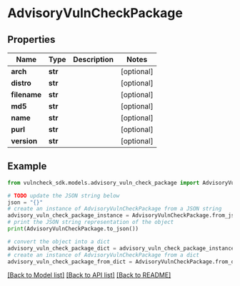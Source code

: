 # AdvisoryVulnCheckPackage


## Properties

Name | Type | Description | Notes
------------ | ------------- | ------------- | -------------
**arch** | **str** |  | [optional] 
**distro** | **str** |  | [optional] 
**filename** | **str** |  | [optional] 
**md5** | **str** |  | [optional] 
**name** | **str** |  | [optional] 
**purl** | **str** |  | [optional] 
**version** | **str** |  | [optional] 

## Example

```python
from vulncheck_sdk.models.advisory_vuln_check_package import AdvisoryVulnCheckPackage

# TODO update the JSON string below
json = "{}"
# create an instance of AdvisoryVulnCheckPackage from a JSON string
advisory_vuln_check_package_instance = AdvisoryVulnCheckPackage.from_json(json)
# print the JSON string representation of the object
print(AdvisoryVulnCheckPackage.to_json())

# convert the object into a dict
advisory_vuln_check_package_dict = advisory_vuln_check_package_instance.to_dict()
# create an instance of AdvisoryVulnCheckPackage from a dict
advisory_vuln_check_package_from_dict = AdvisoryVulnCheckPackage.from_dict(advisory_vuln_check_package_dict)
```
[[Back to Model list]](../README.md#documentation-for-models) [[Back to API list]](../README.md#documentation-for-api-endpoints) [[Back to README]](../README.md)


